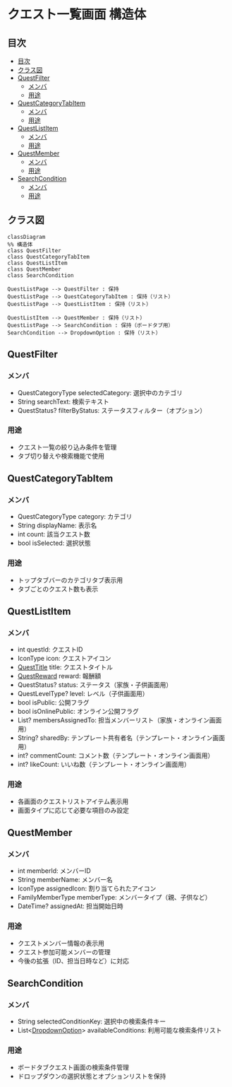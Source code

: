 # クエスト一覧画面 構造体

## 目次
- [目次](#目次)
- [クラス図](#クラス図)
- [QuestFilter](#questfilter)
  - [メンバ](#メンバ)
  - [用途](#用途)
- [QuestCategoryTabItem](#questcategorytabitem)
  - [メンバ](#メンバ-1)
  - [用途](#用途-1)
- [QuestListItem](#questlistitem)
  - [メンバ](#メンバ-2)
  - [用途](#用途-2)
- [QuestMember](#questmember)
  - [メンバ](#メンバ-3)
  - [用途](#用途-3)
- [SearchCondition](#searchcondition)
  - [メンバ](#メンバ-4)
  - [用途](#用途-4)

## クラス図 
```mermaid
classDiagram
%% 構造体
class QuestFilter
class QuestCategoryTabItem
class QuestListItem
class QuestMember
class SearchCondition

QuestListPage --> QuestFilter : 保持
QuestListPage --> QuestCategoryTabItem : 保持（リスト）
QuestListPage --> QuestListItem : 保持（リスト）

QuestListItem --> QuestMember : 保持（リスト）
QuestListPage --> SearchCondition : 保持（ボードタブ用）
SearchCondition --> DropdownOption : 保持（リスト）
```

## QuestFilter
### メンバ
- QuestCategoryType selectedCategory: 選択中のカテゴリ
- String searchText: 検索テキスト
- QuestStatus? filterByStatus: ステータスフィルター（オプション）

### 用途
- クエスト一覧の絞り込み条件を管理
- タブ切り替えや検索機能で使用

## QuestCategoryTabItem
### メンバ
- QuestCategoryType category: カテゴリ
- String displayName: 表示名
- int count: 該当クエスト数
- bool isSelected: 選択状態

### 用途
- トップタブバーのカテゴリタブ表示用
- タブごとのクエスト数も表示

## QuestListItem
### メンバ
- int questId: クエストID
- IconType icon: クエストアイコン
- [QuestTitle](../Quest_値オブジェクト.md#questtitle) title: クエストタイトル
- [QuestReward](../Quest_値オブジェクト.md#questreward) reward: 報酬額
- QuestStatus? status: ステータス（家族・子供画面用）
- QuestLevelType? level: レベル（子供画面用）
- bool isPublic: 公開フラグ
- bool isOnlinePublic: オンライン公開フラグ
- List<QuestMember>? membersAssignedTo: 担当メンバーリスト（家族・オンライン画面用）
- String? sharedBy: テンプレート共有者名（テンプレート・オンライン画面用）
- int? commentCount: コメント数（テンプレート・オンライン画面用）
- int? likeCount: いいね数（テンプレート・オンライン画面用）

### 用途
- 各画面のクエストリストアイテム表示用
- 画面タイプに応じて必要な項目のみ設定

## QuestMember
### メンバ
- int memberId: メンバーID
- String memberName: メンバー名
- IconType assignedIcon: 割り当てられたアイコン
- FamilyMemberType memberType: メンバータイプ（親、子供など）
- DateTime? assignedAt: 担当開始日時

### 用途
- クエストメンバー情報の表示用
- クエスト参加可能メンバーの管理
- 今後の拡張（ID、担当日時など）に対応

## SearchCondition
### メンバ
- String selectedConditionKey: 選択中の検索条件キー
- List<[DropdownOption](../../core/共通構造体.md#dropdownoption)> availableConditions: 利用可能な検索条件リスト

### 用途
- ボードタブクエスト画面の検索条件管理
- ドロップダウンの選択状態とオプションリストを保持
